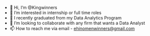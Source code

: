 - 👋 Hi, I’m @Kingwinners
- 👀 I’m interested in internship or full time roles
- 🌱 I recently graduated from my Data Analytics Program
- 💞️ I’m looking to collaborate with any firm that wants a Data Analyst
- 📫 How to reach me via email - ehinomenwinners@gmail.com

<!---
Kingwinners/Kingwinners is a ✨ special ✨ repository because its `README.md` (this file) appears on your GitHub profile.
You can click the Preview link to take a look at your changes.
--->
